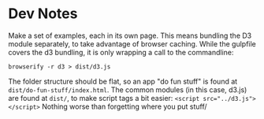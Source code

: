 # Dev Notes
Make a set of examples, each in its own page. This means bundling the D3 module separately, to take advantage of browser caching. While the gulpfile covers the d3 bundling, it is only wrapping a call to the commandline:

````
browserify -r d3 > dist/d3.js
````

The folder structure should be flat, so an app "do fun stuff" is found at `dist/do-fun-stuff/index.html`. The common modules (in this case, d3.js) are found at `dist/`, to make script tags a bit easier: `<script src="../d3.js"></script>`
Nothing worse than forgetting where you put stuff/


